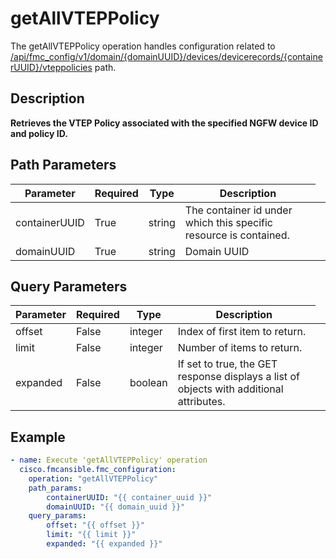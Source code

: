 # getAllVTEPPolicy

The getAllVTEPPolicy operation handles configuration related to [/api/fmc_config/v1/domain/{domainUUID}/devices/devicerecords/{containerUUID}/vteppolicies](/paths//api/fmc_config/v1/domain/{domain_uuid}/devices/devicerecords/{container_uuid}/vteppolicies.md) path.&nbsp;
## Description
**Retrieves the VTEP Policy associated with the specified NGFW device ID and policy ID.**

## Path Parameters
| Parameter | Required | Type | Description |
| --------- | -------- | ---- | ----------- |
| containerUUID | True | string <td colspan=3> The container id under which this specific resource is contained. |
| domainUUID | True | string <td colspan=3> Domain UUID |

## Query Parameters
| Parameter | Required | Type | Description |
| --------- | -------- | ---- | ----------- |
| offset | False | integer <td colspan=3> Index of first item to return. |
| limit | False | integer <td colspan=3> Number of items to return. |
| expanded | False | boolean <td colspan=3> If set to true, the GET response displays a list of objects with additional attributes. |

## Example
```yaml
- name: Execute 'getAllVTEPPolicy' operation
  cisco.fmcansible.fmc_configuration:
    operation: "getAllVTEPPolicy"
    path_params:
        containerUUID: "{{ container_uuid }}"
        domainUUID: "{{ domain_uuid }}"
    query_params:
        offset: "{{ offset }}"
        limit: "{{ limit }}"
        expanded: "{{ expanded }}"

```